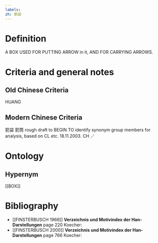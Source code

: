 ```yaml
---
labels: 
zh: 箭袋
---
```


# Definition
A BOX USED FOR PUTTING ARROW in it, AND FOR CARRYING ARROWS.
# Criteria and general notes
## Old Chinese Criteria
HUANG
## Modern Chinese Criteria
箭袋
箭筒
rough draft to BEGIN TO identify synonym group members for analysis, based on CL etc. 18.11.2003. CH ／
# Ontology

## Hypernym
[[BOX]]
# Bibliography
- [[FINSTERBUSCH 1966]]
**Verzeichnis und Motivindex der Han-Darstellungen** page 220
Koecher:
- [[FINSTERBUSCH 2000]]
**Verzeichnis und Motivindex der Han-Darstellungen** page 766
Koecher: